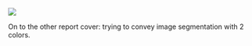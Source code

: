 ![](https://db-feed.s3.amazonaws.com/legacy/Screen_Shot_2019_07_08_at_12_28_12_PM-1562603354145.png)

On to the other report cover: trying to convey image segmentation with 2 colors.
